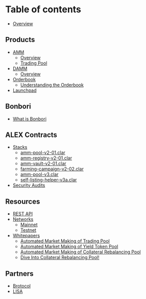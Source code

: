 # Table of contents

* [Overview](README.md)

## Products

* [AMM](automated-market-making/README.md)
  * [Overview](automated-market-making/short-version.md)
  * [Trading Pool](automated-market-making/trading-pool.md)
* [DAMM]()
  * [Overview]()
* [Orderbook](orderbook/what-is-orderbook.md)
  * [Understanding the Orderbook](orderbook/understanding-the-orderbook.md)
* [Launchpad](launchpad/what-is-the-launchpad.md)

## Bonbori

* [What is Bonbori](bonbori/what-is-bonbori.md)

## ALEX Contracts

* [Stacks](developers/protocol-contracts/README.md)
  * [amm-pool-v2-01.clar](developers/protocol-contracts/amm-pool-v2-01.clar.md)
  * [amm-registry-v2-01.clar](developers/protocol-contracts/amm-registry-v2-01.clar.md)
  * [amm-vault-v2-01.clar](developers/protocol-contracts/amm-vault-v2-01.clar.md)
  * [farming-campaign-v2-02.clar](developers/protocol-contracts/farming-campaign-v2-02.clar.md)
  * [amm-pool-v3.clar](developers/protocol-contracts/amm-pool-v3.clar.md)
  * [self-listing-helper-v3a.clar](developers/protocol-contracts/self-listing-helper-v3a.clar.md)
* [Security Audits]()

## Resources

* [REST API](developers/api-references.md)
* [Networks](developers/networks/README.md)
  * [Mainnet](developers/networks/mainnet.md)
  * [Testnet](developers/networks/testnet.md)
* [Whitepapers](whitepaper/README.md)
  * [Automated Market Making of Trading Pool](whitepaper/automated-market-making-of-alex/README.md)
  * [Automated Market Making of Yield Token Pool](whitepaper/automated-market-making-of-alex/automated-market-making-of-alex.md)
  * [Automated Market Making of Collateral Rebalancing Pool](whitepaper/automated-market-making-of-collateral-rebalancing-pool.md)
  * [Dive Into Collateral Rebalancing Pool!](whitepaper/dive-into-collateral-rebalancing-pool.md)

## Partners

* [Brotocol](https://docs.brotocol.xyz/)
* [LISA](https://docs.lisalab.io/)